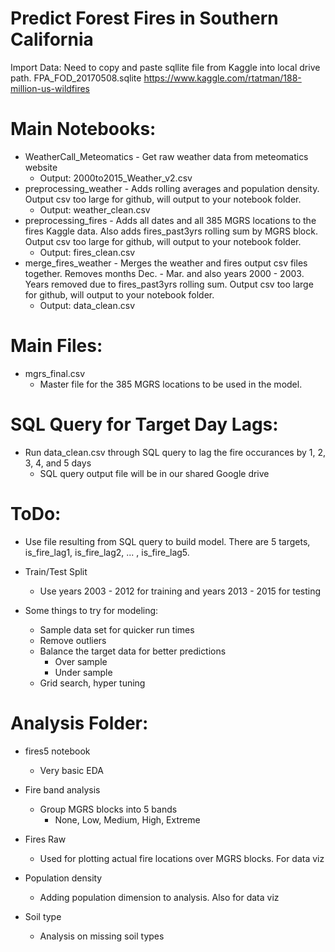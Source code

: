 # Predict Forest Fires in Southern California       

Import Data: Need to copy and paste sqllite file from Kaggle into local drive path.
FPA_FOD_20170508.sqlite https://www.kaggle.com/rtatman/188-million-us-wildfires

# Main Notebooks:        
* WeatherCall_Meteomatics - Get raw weather data from meteomatics website     
    *  Output: 2000to2015_Weather_v2.csv          
* preprocessing_weather - Adds rolling averages and population density.  Output csv too large for github, will output to your notebook folder.      
    *  Output: weather_clean.csv     
* preprocessing_fires - Adds all dates and all 385 MGRS locations to the fires Kaggle data.  Also adds fires_past3yrs rolling sum by MGRS block.  Output csv too large for github, will output to your notebook folder.          
    *  Output: fires_clean.csv                   
* merge_fires_weather - Merges the weather and fires output csv files together.  Removes months Dec. - Mar. and also years 2000 - 2003.  Years removed due to fires_past3yrs rolling sum.  Output csv too large for github, will output to your notebook folder.    
    *  Output: data_clean.csv  

# Main Files:
* mgrs_final.csv
   * Master file for the 385 MGRS locations to be used in the model.

# SQL Query for Target Day Lags:
* Run data_clean.csv through SQL query to lag the fire occurances by 1, 2, 3, 4, and 5 days     
   * SQL query output file will be in our shared Google drive   

# ToDo:
* Use file resulting from SQL query to build model.  There are 5 targets, is_fire_lag1, is_fire_lag2, ... , is_fire_lag5.
          
* Train/Test Split
     * Use years 2003 - 2012 for training and years 2013 - 2015 for testing

* Some things to try for modeling:
     * Sample data set for quicker run times
     * Remove outliers
     * Balance the target data for better predictions
          * Over sample
          * Under sample
     * Grid search, hyper tuning

# Analysis Folder:       
* fires5 notebook       
   * Very basic EDA

* Fire band analysis    
   * Group MGRS blocks into 5 bands    
      * None, Low, Medium, High, Extreme
    
* Fires Raw
   * Used for plotting actual fire locations over MGRS blocks.  For data viz

* Population density
   * Adding population dimension to analysis.  Also for data viz

* Soil type
   * Analysis on missing soil types
